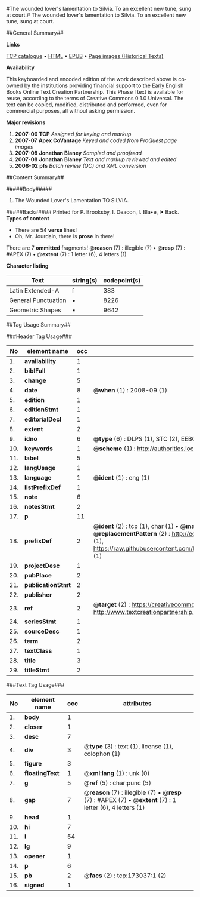 #The wounded lover's lamentation to Silvia. To an excellent new tune, sung at court.#
The wounded lover's lamentation to Silvia. To an excellent new tune, sung at court.

##General Summary##

**Links**

[TCP catalogue](http://www.ota.ox.ac.uk/tcp/)  • 
[HTML](http://tei.it.ox.ac.uk/tcp/Texts-HTML/free/A96/A96960.html)  • 
[EPUB](http://tei.it.ox.ac.uk/tcp/Texts-EPUB/free/A96/A96960.epub) • 
[Page images (Historical Texts)](https://data.historicaltexts.jisc.ac.uk/view?pubId=eebo-47683582e&pageId=eebo-47683582e-173037-1)

**Availability**

This keyboarded and encoded edition of the
	       work described above is co-owned by the institutions
	       providing financial support to the Early English Books
	       Online Text Creation Partnership. This Phase I text is
	       available for reuse, according to the terms of Creative
	       Commons 0 1.0 Universal. The text can be copied,
	       modified, distributed and performed, even for
	       commercial purposes, all without asking permission.

**Major revisions**

1. __2007-06__ __TCP__ *Assigned for keying and markup*
1. __2007-07__ __Apex CoVantage__ *Keyed and coded from ProQuest page images*
1. __2007-08__ __Jonathan Blaney__ *Sampled and proofread*
1. __2007-08__ __Jonathan Blaney__ *Text and markup reviewed and edited*
1. __2008-02__ __pfs__ *Batch review (QC) and XML conversion*

##Content Summary##

#####Body#####

1. The Wounded Lover's Lamentation TO SILVIA.

#####Back#####
Printed for P. Brooksby, I. Deacon, I. Bla•e, I▪ Back.
**Types of content**

  * There are 54 **verse** lines!
  * Oh, Mr. Jourdain, there is **prose** in there!

There are 7 **ommitted** fragments! 
 @__reason__ (7) : illegible (7)  •  @__resp__ (7) : #APEX (7)  •  @__extent__ (7) : 1 letter (6), 4 letters (1)

**Character listing**


|Text|string(s)|codepoint(s)|
|---|---|---|
|Latin Extended-A|ſ|383|
|General Punctuation|•|8226|
|Geometric Shapes|▪|9642|

##Tag Usage Summary##

###Header Tag Usage###

|No|element name|occ|attributes|
|---|---|---|---|
|1.|__availability__|1||
|2.|__biblFull__|1||
|3.|__change__|5||
|4.|__date__|8| @__when__ (1) : 2008-09 (1)|
|5.|__edition__|1||
|6.|__editionStmt__|1||
|7.|__editorialDecl__|1||
|8.|__extent__|2||
|9.|__idno__|6| @__type__ (6) : DLPS (1), STC (2), EEBO-CITATION (1), OCLC (1), VID (1)|
|10.|__keywords__|1| @__scheme__ (1) : http://authorities.loc.gov/ (1)|
|11.|__label__|5||
|12.|__langUsage__|1||
|13.|__language__|1| @__ident__ (1) : eng (1)|
|14.|__listPrefixDef__|1||
|15.|__note__|6||
|16.|__notesStmt__|2||
|17.|__p__|11||
|18.|__prefixDef__|2| @__ident__ (2) : tcp (1), char (1)  •  @__matchPattern__ (2) : ([0-9\-]+):([0-9IVX]+) (1), (.+) (1)  •  @__replacementPattern__ (2) : http://eebo.chadwyck.com/downloadtiff?vid=$1&page=$2 (1), https://raw.githubusercontent.com/textcreationpartnership/Texts/master/tcpchars.xml#$1 (1)|
|19.|__projectDesc__|1||
|20.|__pubPlace__|2||
|21.|__publicationStmt__|2||
|22.|__publisher__|2||
|23.|__ref__|2| @__target__ (2) : https://creativecommons.org/publicdomain/zero/1.0/ (1), http://www.textcreationpartnership.org/docs/. (1)|
|24.|__seriesStmt__|1||
|25.|__sourceDesc__|1||
|26.|__term__|2||
|27.|__textClass__|1||
|28.|__title__|3||
|29.|__titleStmt__|2||


###Text Tag Usage###

|No|element name|occ|attributes|
|---|---|---|---|
|1.|__body__|1||
|2.|__closer__|1||
|3.|__desc__|7||
|4.|__div__|3| @__type__ (3) : text (1), license (1), colophon (1)|
|5.|__figure__|3||
|6.|__floatingText__|1| @__xml:lang__ (1) : unk (0)|
|7.|__g__|5| @__ref__ (5) : char:punc (5)|
|8.|__gap__|7| @__reason__ (7) : illegible (7)  •  @__resp__ (7) : #APEX (7)  •  @__extent__ (7) : 1 letter (6), 4 letters (1)|
|9.|__head__|1||
|10.|__hi__|7||
|11.|__l__|54||
|12.|__lg__|9||
|13.|__opener__|1||
|14.|__p__|6||
|15.|__pb__|2| @__facs__ (2) : tcp:173037:1 (2)|
|16.|__signed__|1||
